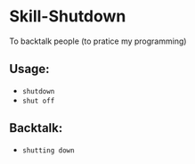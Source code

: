 # Skill-Shutdown
To backtalk people (to pratice my programming)

## Usage:
* `shutdown`
* `shut off`

## Backtalk:
* `shutting down`
